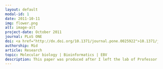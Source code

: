```yaml
---
layout: default
modal-id: 1
date: 2011-10-11
img: flower.png
alt: image-alt
project-date: October 2011
journal: PLoS ONE
doi: <a href="http://dx.doi.org/10.1371/journal.pone.0025922">10.1371/journal.pone.0025922</a
authorship: Mid
article: Research
topic: Molecular biology | Bioinformatics | EBV
description: This paper was produced after I left the lab of Professor Alison Sinclair at the University of Sussex, with whom I did my MSc project followed by a short Fellowship.<p> My contribution to this paper was largely bioinformatic, building on work performed during my MSc project in which I'd performed bioinformatic assessments of the EBV genome to try to identify putative ZREs (Zta response elements, sites at which that key lytic cycle transactivator can mediate its effects) primarily using a combination of the webtool <a href="http://alggen.lsi.upc.es/cgi-bin/promo_v3/promo/promoinit.cgi?dirDB=TF_8.3">PROMO</a> and positional weight matrices. During and after my leaving the lab, this approach was further refined and used as the foundation upon which which Kirsty and others built the much greater body of work on the wet lab side of things, experimentally validating the sites through a variety of DNA association assays.<p>Not only did this work display the distribution and diversity of ZREs in the viral genome, but it describes how most lytic cycle genes have one or more ZREs which require methylation for proper Zta interaction, revealing how the virus can target transactivation to otherwise epigenetically silenced genes during the lytic switch.
---
```

